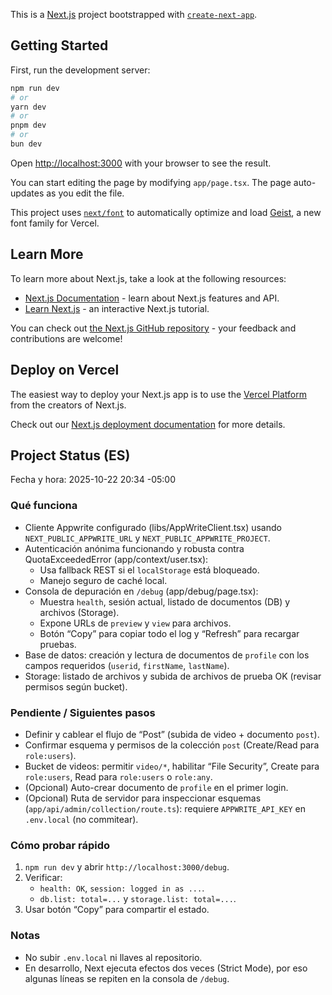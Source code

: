This is a [Next.js](https://nextjs.org) project bootstrapped with [`create-next-app`](https://nextjs.org/docs/app/api-reference/cli/create-next-app).

## Getting Started

First, run the development server:

```bash
npm run dev
# or
yarn dev
# or
pnpm dev
# or
bun dev
```

Open [http://localhost:3000](http://localhost:3000) with your browser to see the result.

You can start editing the page by modifying `app/page.tsx`. The page auto-updates as you edit the file.

This project uses [`next/font`](https://nextjs.org/docs/app/building-your-application/optimizing/fonts) to automatically optimize and load [Geist](https://vercel.com/font), a new font family for Vercel.

## Learn More

To learn more about Next.js, take a look at the following resources:

- [Next.js Documentation](https://nextjs.org/docs) - learn about Next.js features and API.
- [Learn Next.js](https://nextjs.org/learn) - an interactive Next.js tutorial.

You can check out [the Next.js GitHub repository](https://github.com/vercel/next.js) - your feedback and contributions are welcome!

## Deploy on Vercel

The easiest way to deploy your Next.js app is to use the [Vercel Platform](https://vercel.com/new?utm_medium=default-template&filter=next.js&utm_source=create-next-app&utm_campaign=create-next-app-readme) from the creators of Next.js.

Check out our [Next.js deployment documentation](https://nextjs.org/docs/app/building-your-application/deploying) for more details.

## Project Status (ES)

Fecha y hora: 2025-10-22 20:34 -05:00

### Qué funciona

- Cliente Appwrite configurado (libs/AppWriteClient.tsx) usando `NEXT_PUBLIC_APPWRITE_URL` y `NEXT_PUBLIC_APPWRITE_PROJECT`.
- Autenticación anónima funcionando y robusta contra QuotaExceededError (app/context/user.tsx):
  - Usa fallback REST si el `localStorage` está bloqueado.
  - Manejo seguro de caché local.
- Consola de depuración en `/debug` (app/debug/page.tsx):
  - Muestra `health`, sesión actual, listado de documentos (DB) y archivos (Storage).
  - Expone URLs de `preview` y `view` para archivos.
  - Botón “Copy” para copiar todo el log y “Refresh” para recargar pruebas.
- Base de datos: creación y lectura de documentos de `profile` con los campos requeridos (`userid`, `firstName`, `lastName`).
- Storage: listado de archivos y subida de archivos de prueba OK (revisar permisos según bucket).

### Pendiente / Siguientes pasos

- Definir y cablear el flujo de “Post” (subida de video + documento `post`).
- Confirmar esquema y permisos de la colección `post` (Create/Read para `role:users`).
- Bucket de videos: permitir `video/*`, habilitar “File Security”, Create para `role:users`, Read para `role:users` o `role:any`.
- (Opcional) Auto-crear documento de `profile` en el primer login.
- (Opcional) Ruta de servidor para inspeccionar esquemas (`app/api/admin/collection/route.ts`): requiere `APPWRITE_API_KEY` en `.env.local` (no commitear).

### Cómo probar rápido

1. `npm run dev` y abrir `http://localhost:3000/debug`.
2. Verificar:
   - `health: OK`, `session: logged in as ...`.
   - `db.list: total=...` y `storage.list: total=...`.
3. Usar botón “Copy” para compartir el estado.

### Notas

- No subir `.env.local` ni llaves al repositorio.
- En desarrollo, Next ejecuta efectos dos veces (Strict Mode), por eso algunas líneas se repiten en la consola de `/debug`.
